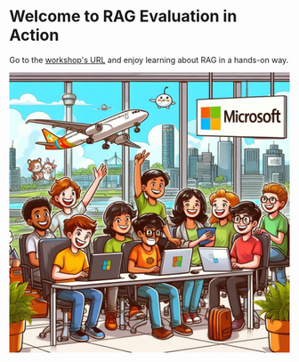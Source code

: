 # Welcome to RAG Evaluation in Action
Go to the [workshop's URL](https://ai-workshop-ise.github.io/ai-hands-on-lab/0.intro.html) and enjoy learning about RAG in a hands-on way.

![intro](./book/images/workshop.jpg)
